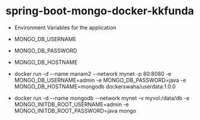 # spring-boot-mongo-docker-kkfunda

- Environment Variables for the application

- MONGO_DB_USERNAME
- MONGO_DB_PASSWORD
- MONGO_DB_HOSTNAME


- docker run -d --name manam2 --network mynet -p 80:8080 -e MONGO_DB_USERNAME=admin -e MONGO_DB_PASSWORD=java -e MONGO_DB_HOSTNAME=mongodb dockerswaha/userdata:1.0.0
- docker run -d --name mongodb --network mynet -v myvol:/data/db -e MONGO_INITDB_ROOT_USERNAME=admin -e MONGO_INITDB_ROOT_PASSWORD=java mongo

